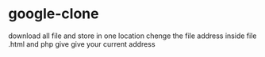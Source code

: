 # google-clone
download all file and store in one location
chenge the file address inside file .html and php give give your current address
